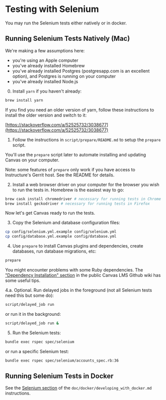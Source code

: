 # Testing with Selenium

You may run the Selenium tests either natively or in docker.

## Running Selenium Tests Natively (Mac)

We're making a few assumptions here:
  - you're using an Apple computer
  - you've already installed Homebrew
  - you've already installed Postgres (postgresapp.com is an excellent option),
    and Postgres is running on your computer
  - you've already installed Node.js

0. Install `yarn` if you haven't already:

```sh
brew install yarn
```

If you find you need an older version of yarn, follow these instructions to
install the older version and switch to it:

[https://stackoverflow.com/a/52525732/3038677](https://stackoverflow.com/a/52525732/3038677)

1. Follow the instructions in `script/prepare/README.md` to setup the `prepare`
script.

You'll use the `prepare` script later to automate installing and updating Canvas
on your computer.

Note: some features of `prepare` only work if you have access to Instructure's
Gerrit host. See the README for details.

2. Install a web browser driver on your computer for the browser you wish to run
the tests in. Homebrew is the easiest way to go:

```sh
brew cask install chromedriver # necessary for running tests in Chrome
brew install geckodriver # necessary for running tests in Firefox
```

Now let's get Canvas ready to run the tests.

3. Copy the Selenium and database configuration files:

```sh
cp config/selenium.yml.example config/selenium.yml
cp config/database.yml.example config/database.yml
```

4. Use `prepare` to install Canvas plugins and dependencies, create databases,
run database migrations, etc:

```sh
prepare
```

You might encounter problems with some Ruby dependencies. The ["Dependency
Installation" section](https://github.com/instructure/canvas-lms/wiki/Quick-Start#dependency-installation)
in the public Canvas LMS Github wiki has some useful tips.

4.a. Optional. Run delayed jobs in the foreground (not all Selenium tests need
this but some do):

```sh
script/delayed_job run
```

or run it in the background:

```sh
script/delayed_job run &
```

5. Run the Selenium tests:

```sh
bundle exec rspec spec/selenium
```

or run a specific Selenium test:

```sh
bundle exec rspec spec/selenium/accounts_spec.rb:36
```

## Running Selenium Tests in Docker

See the [Selenium section](https://github.com/instructure/canvas-lms/blob/master/doc/docker/developing_with_docker.md#selenium)
of the `doc/docker/developing_with_docker.md` instructions.
